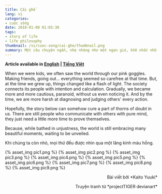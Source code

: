 ```yaml
---
title: Cái ghế
lang: vi
categories:
- cuộc sống
date: 2018-01-08 01:03:30
tags: 
- story of life
- life philosophy
thumbnail: /vi/cuoc-song/cai-ghe/thumbnail.png
summary: Một câu chuyện ngắn, nhẹ nhàng như một ngọn gió, khẽ nhắc nhở mọi người rằng, thế giới không chỉ toàn những điều tiêu cực.
---
```


**Article available in [English](https://tsukie.com/en/lifestyle/the-chair/) | [Tiếng Việt](https://tsukie.com/vi/cuoc-song/cai-ghe/)**

When we were kids, we often saw the world through our pink goggles. Making friends, going out... everything seemed so carefree at that time. But, at the time we grew up, things changed like a flash of light. The society connects its people with intention and calculation. Gradually, we became more and more cautious, paranoid, without us even noticing it. And by the time, we are more harsh at diagnosing and judging others' every action.

Hopefully, the story below can somehow cure a part of thorns of doubt in us. There are still people who communicate with others with pure mind, they just need a little more time to prove themselves.

Because, while bathed in unjustness, the world is still embracing many beautiful moments, waiting to be unveiled.

Khi chúng ta còn nhỏ, mọi thứ đều được nhìn qua một lăng kính màu hồng.

{% asset_img pic1.png %}
{% asset_img pic2.png %}
{% asset_img pic3.png %}
{% asset_img pic4.png %}
{% asset_img pic5.png %}
{% asset_img pic6.png %}
{% asset_img pic7.png %}
{% asset_img pic8.png %}
{% asset_img pic9.png %}

<p style="text-align:right">Bài viết bởi *Kaito Yuuki*</p><p style="text-align:right">Truyện tranh từ *projectTIGER devianart*</p>